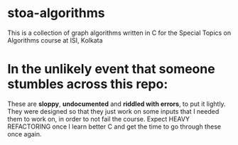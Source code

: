 # stoa-algorithms
This is a collection of graph algorithms written in C for the Special Topics on Algorithms course at ISI, Kolkata

# In the unlikely event that someone stumbles across this repo:
These are **sloppy**, **undocumented** and **riddled with errors**, to put it lightly.
They were designed so that they just work on some inputs that I needed them to work on, in
order to not fail the course.
Expect HEAVY REFACTORING once I learn better C and get the time to go through these once again.
